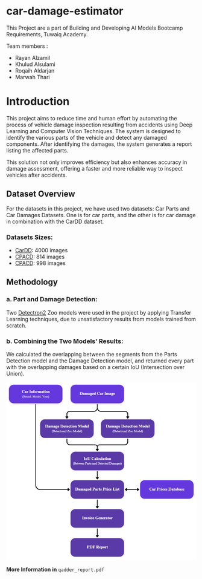 # car-damage-estimator
This Project are a part of Building and Developing AI Models Bootcamp Requirements, Tuwaiq Academy.

Team members :
- Rayan Alzamil
- Khulud Alsulami
- Roqaih Aldarjan
- Marwah Thari

# Introduction
This project aims to reduce time and human effort by automating the process of vehicle damage inspection resulting from accidents using Deep Learning and Computer Vision Techniques. The system is designed to identify the various parts of the vehicle and detect any damaged components. After identifying the damages, the system generates a report listing the affected parts.

This solution not only improves efficiency but also enhances accuracy in damage assessment, offering a faster and more reliable way to inspect vehicles after accidents.

## Dataset Overview
For the datasets in this project, we have used two datasets: Car Parts and Car Damages Datasets. One is for car parts, and the other is for car damage in combination with the CarDD dataset.

### Datasets Sizes:
- [CarDD](https://cardd-ustc.github.io/): 4000 images
- [CPACD](https://humansintheloop.org/resources/datasets/car-parts-and-car-damages-dataset/): 814 images
- [CPACD](https://humansintheloop.org/resources/datasets/car-parts-and-car-damages-dataset/): 998 images

## Methodology

### a. Part and Damage Detection:
Two [Detectron2](https://github.com/facebookresearch/detectron2/blob/main/MODEL_ZOO.md) Zoo models were used in the project by applying Transfer Learning techniques, due to unsatisfactory results from models trained from scratch.

### b. Combining the Two Models' Results:
We calculated the overlapping between the segments from the Parts Detection model and the Damage Detection model, and returned every part with the overlapping damages based on a certain IoU (Intersection over Union).

![Methodology](/workflow.png)

**More Information in** ```qadder_report.pdf```
